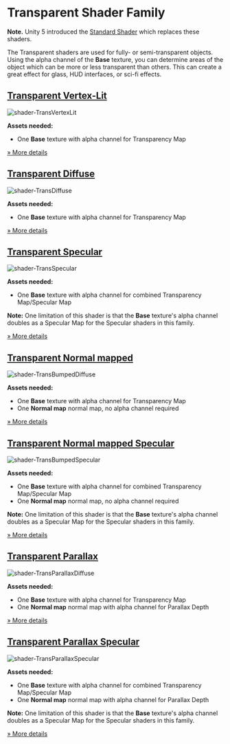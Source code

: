 Transparent Shader Family
=========================

**Note.** Unity 5 introduced the [Standard Shader](shader-StandardShader) which replaces these shaders.

The Transparent shaders are used for fully- or semi-transparent objects. Using the alpha channel of the __Base__ texture, you can determine areas of the object which can be more or less transparent than others. This can create a great effect for glass, HUD interfaces, or sci-fi effects.

[Transparent Vertex-Lit](shader-TransVertexLit)
-----------------------------------------------


![shader-TransVertexLit](../uploads/Shaders/Thumb-TransVertex.png)

**Assets needed:**

* One __Base__ texture with alpha channel for Transparency Map

[&#187; More details](shader-TransVertexLit)


[Transparent Diffuse](shader-TransDiffuse)
------------------------------------------


![shader-TransDiffuse](../uploads/Shaders/Thumb-TransDiffuse.png)

**Assets needed:**

* One __Base__ texture with alpha channel for Transparency Map

[&#187; More details](shader-TransDiffuse)


[Transparent Specular](shader-TransSpecular)
--------------------------------------------


![shader-TransSpecular](../uploads/Shaders/Thumb-TransSpec.png)

**Assets needed:**

* One __Base__ texture with alpha channel for combined Transparency Map/Specular Map

**Note:**
One limitation of this shader is that the __Base__ texture's alpha channel doubles as a Specular Map for the Specular shaders in this family.


[&#187; More details](shader-TransSpecular)


[Transparent Normal mapped](shader-TransBumpedDiffuse)
------------------------------------------------------


![shader-TransBumpedDiffuse](../uploads/Shaders/Thumb-TransBump.png)

**Assets needed:**

* One __Base__ texture with alpha channel for Transparency Map
* One __Normal map__ normal map, no alpha channel required

[&#187; More details](shader-TransBumpedDiffuse)


[Transparent Normal mapped Specular](shader-TransBumpedSpecular)
----------------------------------------------------------------


![shader-TransBumpedSpecular](../uploads/Shaders/Thumb-TransBumpSpec.png)

**Assets needed:**

* One __Base__ texture with alpha channel for combined Transparency Map/Specular Map
* One __Normal map__ normal map, no alpha channel required

**Note:**
One limitation of this shader is that the __Base__ texture's alpha channel doubles as a Specular Map for the Specular shaders in this family.

[&#187; More details](shader-TransBumpedSpecular)


[Transparent Parallax](shader-TransParallaxDiffuse)
---------------------------------------------------


![shader-TransParallaxDiffuse](../uploads/Shaders/Thumb-TransParallaxBump.png)

**Assets needed:**

* One __Base__ texture with alpha channel for Transparency Map
* One __Normal map__ normal map with alpha channel for Parallax Depth

[&#187; More details](shader-TransParallaxDiffuse)


[Transparent Parallax Specular](shader-TransParallaxSpecular)
-------------------------------------------------------------


![shader-TransParallaxSpecular](../uploads/Shaders/Thumb-TransParallaxBumpSpec.png)

**Assets needed:**

* One __Base__ texture with alpha channel for combined Transparency Map/Specular Map
* One __Normal map__ normal map with alpha channel for Parallax Depth

**Note:**
One limitation of this shader is that the __Base__ texture's alpha channel doubles as a Specular Map for the Specular shaders in this family.

[&#187; More details](shader-TransParallaxSpecular)
